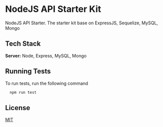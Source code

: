 
# NodeJS API Starter Kit

NodeJS API Starter. The starter kit base on ExpressJS, Sequelize, MySQL, Mongo
## Tech Stack

**Server:** Node, Express, MySQL, Mongo

  
## Running Tests

To run tests, run the following command

```bash
  npm run test
```

  
## License

[MIT](https://choosealicense.com/licenses/mit/)

  

